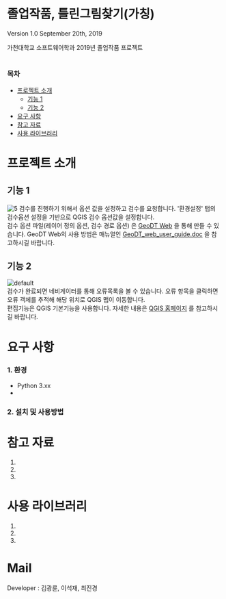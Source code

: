 
<a name="korean"></a>
졸업작품, 틀린그림찾기(가칭)
=======
Version 1.0 September 20th, 2019


가천대학교 소프트웨어학과 2019년 졸업작품 프로젝트<br>


#
### 목차
    
  - [프로젝트 소개](#프로젝트-소개)  
    - [기능 1](#기능-1)
    - [기능 2](#기능-2)
  - [요구 사항](#요구-사항) 
  - [참고 자료](#참고-자료)
  - [사용 라이브러리](#사용-라이브러리)
 
프로젝트 소개
=====
## 기능 1

  ![5](https://user-images.githubusercontent.com/13480171/52615071-2976ab00-2ed7-11e9-8cae-d09272055bb9.PNG)
   검수를 진행하기 위해서 옵션 값을 설정하고 검수를 요청합니다. '환경설정' 탭의 검수옵션 설정을 기반으로 QGIS 검수 옵션값을 설정합니다.<br>
   검수 옵션 파일(레이어 정의 옵션, 검수 경로 옵션) 은 [GeoDT Web](http://www.geodt.co.kr/pages/web.html) 을 통해 만들 수 있습니다. GeoDT Web의 사용 방법은 매뉴얼인 [GeoDT_web_user_guide.doc](https://github.com/ODTBuilder/OpenGDS-Desktop-QgisPlugin/blob/master/GeoDT_web_user_guide.pdf) 을 참고하시길 바랍니다.


## 기능 2

 ![default](https://user-images.githubusercontent.com/13480171/52613094-fda3f700-2ecf-11e9-821d-f4f77614b23c.gif)<br>
 검수가 완료되면 네비게이터를 통해 오류목록을 볼 수 있습니다. 오류 항목을 클릭하면 오류 객체를 추적해 해당 위치로 QGIS 맵이 이동합니다.
 <br>편집기능은 QGIS 기본기능을 사용합니다. 자세한 내용은 [QGIS 홈페이지](https://www.qgis.org/ko/site/) 를 참고하시길 바랍니다.

  
요구 사항
=====
### 1. 환경 ###
- Python 3.xx
- 

### 2. 설치 및 사용방법 ### 


참고 자료
=====

1.
2.
3.


사용 라이브러리
=====

1.
2.
3.


Mail
=====
Developer : 김광륜, 이석재, 최진경


